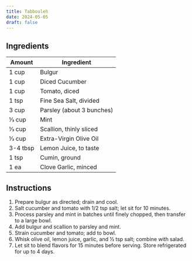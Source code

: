 ```yaml
---
title: Tabbouleh
date: 2024-05-05
draft: false
---
```


## Ingredients

| Amount   | Ingredient                |
|----------|---------------------------|
| 1 cup    | Bulgur                    |
| 1 cup    | Diced Cucumber            |
| 1 cup    | Tomato, diced             |
| 1 tsp    | Fine Sea Salt, divided    |
| 3 cup    | Parsley (about 3 bunches) |
| 1⁄3 cup  | Mint                      |
| 1⁄3 cup  | Scallion, thinly sliced   |
| 1⁄3 cup  | Extra-Virgin Olive Oil    |
| 3-4 tbsp | Lemon Juice, to taste     |
| 1 tsp    | Cumin, ground             |
| 1 ea     | Clove Garlic, minced      |

## Instructions

1. Prepare bulgur as directed; drain and cool.
2. Salt cucumber and tomato with 1/2 tsp salt; let sit for 10 minutes.
3. Process parsley and mint in batches until finely chopped, then transfer to a large bowl.
4. Add bulgur and scallion to parsley and mint.
5. Strain cucumber and tomato; add to bowl.
6. Whisk olive oil, lemon juice, garlic, and 1⁄2 tsp salt; combine with salad.
7. Let sit to blend flavors for 15 minutes before serving. Store refrigerated for up to 4 days.
